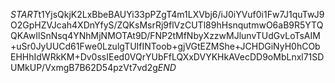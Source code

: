 $START$t1YjsQkjK2LxBbeBAUYi33pPZgT4m1LXVbj6/iJ0iYVuf0i1Fw7J1quTwJ9O2GpHZVJcah4XDnYfyS/ZQKsMsrRj9flVzCUTl89hHsnqutmwO6aB9R5YTQQKAwIlSnNsq4YNhMjNMOTAt9D/FNP2tMfNbyXzzwMJlunvTUdGvLoTsAIM+uSr0JyUUCd61Fwe0LzulgTUIfINToob+gjVGtEZMShe+JCHDGiNyH0hCObEHHhIdWRkKM+Dv0ssIEed0VQrYUbFfLQXxDVYKHkAVecDD9oMbLnxl71SDUMkUP/VxmgB7B62D54pzVt7vd2g$END$